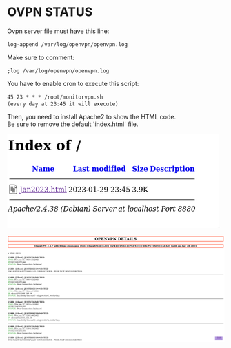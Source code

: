 # OVPN STATUS

Ovpn server file must have this line:

	log-append /var/log/openvpn/openvpn.log

Make sure to comment:

	;log /var/log/openvpn/openvpn.log

You have to enable cron to execute this script:

	45 23 * * *	/root/monitorvpn.sh
	(every day at 23:45 it will execute)

Then, you need to install Apache2 to show the HTML code. \
Be sure to remove the default 'index.html' file.

![Index](images/apache2_index.png)

![Status](images/detail.png)
